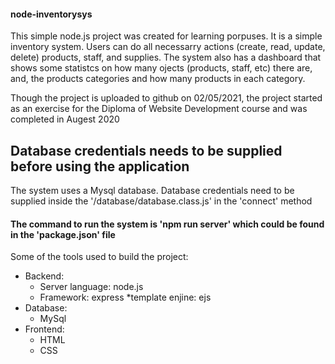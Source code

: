 #### node-inventorysys

This simple node.js project was created for learning porpuses. 
It is a simple inventory system. Users can do all necessarry actions (create, read, update, delete) products, staff, and supplies. 
The system also has a dashboard that shows some statistcs on how many ojects (products, staff, etc) there are, and, the products categories and how many products in each category. 

Though the project is uploaded to github on 02/05/2021, the project started as an exercise for the Diploma of Website Development course and was completed in Augest 2020

## Database credentials needs to be supplied before using the application
The system uses a Mysql database. Database credentials need to be supplied inside the '/database/database.class.js' in the 'connect' method

#### The command to run the system is 'npm run server' which could be found in the 'package.json' file

Some of the tools used to build the project: 
* Backend:
  * Server language: node.js
  * Framework: express
  *template enjine: ejs
* Database: 
  * MySql
* Frontend: 
  * HTML
  * CSS

